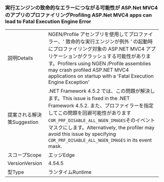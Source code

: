### <a name="profiling-aspnet-mvc4-apps-can-lead-to-fatal-execution-engine-error"></a><span data-ttu-id="10cb4-101">実行エンジンの致命的なエラーにつながる可能性が ASP.Net MVC4 のアプリのプロファイリング</span><span class="sxs-lookup"><span data-stu-id="10cb4-101">Profiling ASP.Net MVC4 apps can lead to Fatal Execution Engine Error</span></span>

|   |   |
|---|---|
|<span data-ttu-id="10cb4-102">説明</span><span class="sxs-lookup"><span data-stu-id="10cb4-102">Details</span></span>|<span data-ttu-id="10cb4-103">NGEN/Profile アセンブリを使用してプロファイラー、' 致命的な実行エンジンが例外 ' の起動時にプロファイリング対象の ASP.NET MVC4 アプリケーションがクラッシュする可能性があります。</span><span class="sxs-lookup"><span data-stu-id="10cb4-103">Profilers using NGEN /Profile assemblies may crash profiled ASP.NET MVC4 applications on startup with a 'Fatal Execution Engine Exception'</span></span>|
|<span data-ttu-id="10cb4-104">提案される解決策</span><span class="sxs-lookup"><span data-stu-id="10cb4-104">Suggestion</span></span>|<span data-ttu-id="10cb4-105">.NET Framework 4.5.2 では、この問題が解決します。</span><span class="sxs-lookup"><span data-stu-id="10cb4-105">This issue is fixed in the .NET Framework 4.5.2.</span></span> <span data-ttu-id="10cb4-106">また、プロファイラーを指定してこの問題を回避可能性があります<code>COR_PRF_DISABLE_ALL_NGEN_IMAGES</code>そのイベント マスクにします。</span><span class="sxs-lookup"><span data-stu-id="10cb4-106">Alternatively, the profiler may avoid this issue by specifying <code>COR_PRF_DISABLE_ALL_NGEN_IMAGES</code> in its event mask.</span></span>|
|<span data-ttu-id="10cb4-107">スコープ</span><span class="sxs-lookup"><span data-stu-id="10cb4-107">Scope</span></span>|<span data-ttu-id="10cb4-108">エッジ</span><span class="sxs-lookup"><span data-stu-id="10cb4-108">Edge</span></span>|
|<span data-ttu-id="10cb4-109">Version</span><span class="sxs-lookup"><span data-stu-id="10cb4-109">Version</span></span>|<span data-ttu-id="10cb4-110">4.5</span><span class="sxs-lookup"><span data-stu-id="10cb4-110">4.5</span></span>|
|<span data-ttu-id="10cb4-111">型</span><span class="sxs-lookup"><span data-stu-id="10cb4-111">Type</span></span>|<span data-ttu-id="10cb4-112">ランタイム</span><span class="sxs-lookup"><span data-stu-id="10cb4-112">Runtime</span></span>|

